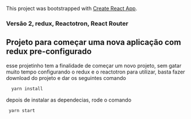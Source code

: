 This project was bootstrapped with [Create React App](https://github.com/facebook/create-react-app).
### Versão 2, redux, Reactotron, React Router

## Projeto para começar uma nova aplicação com redux pre-configurado

esse projetinho tem a finalidade de começar um novo projeto, sem gatar muito tempo configurando o redux e o reactotron
para utilizar, basta fazer download do projeto e dar os seguintes comando

```js
  yarn install
```

depois de instalar as dependecias, rode o comando
 ```js
  yarn start
 ```
